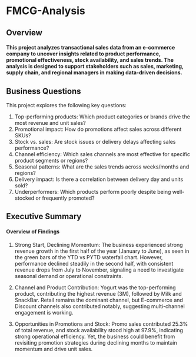 # FMCG-Analysis

## Overview

#### This project analyzes transactional sales data from an e-commerce company to uncover insights related to product performance, promotional effectiveness, stock availability, and sales trends. The analysis is designed to support stakeholders such as sales, marketing, supply chain, and regional managers in making data-driven decisions.


## Business Questions
This project explores the following key questions:
1. Top-performing products: Which product categories or brands drive the most revenue and unit sales?
2. Promotional impact: How do promotions affect sales across different SKUs?
3. Stock vs. sales: Are stock issues or delivery delays affecting sales performance?
4. Channel efficiency: Which sales channels are most effective for specific product segments or regions?
5. Seasonal patterns: What are the sales trends across weeks/months and regions?
6. Delivery impact: Is there a correlation between delivery day and units sold?
7. Underperformers: Which products perform poorly despite being well-stocked or frequently promoted?

## Executive Summary
#### Overview of Findings
1. Strong Start, Declining Momentum: The business experienced strong revenue growth in the first half of the year (January to June), as seen in the green bars of the YTD vs PYTD waterfall chart. However, performance declined steadily in the second half, with consistent revenue drops from July to November, signaling a need to investigate seasonal demand or operational constraints.

2. Channel and Product Contribution: Yogurt was the top-performing product, contributing the highest revenue (3M), followed by Milk and SnackBar. Retail remains the dominant channel, but E-commerce and Discount channels also contributed notably, suggesting multi-channel engagement is working.

3. Opportunities in Promotions and Stock: Promo sales contributed 25.3% of total revenue, and stock availability stood high at 97.9%, indicating strong operational efficiency. Yet, the business could benefit from revisiting promotion strategies during declining months to maintain momentum and drive unit sales.


